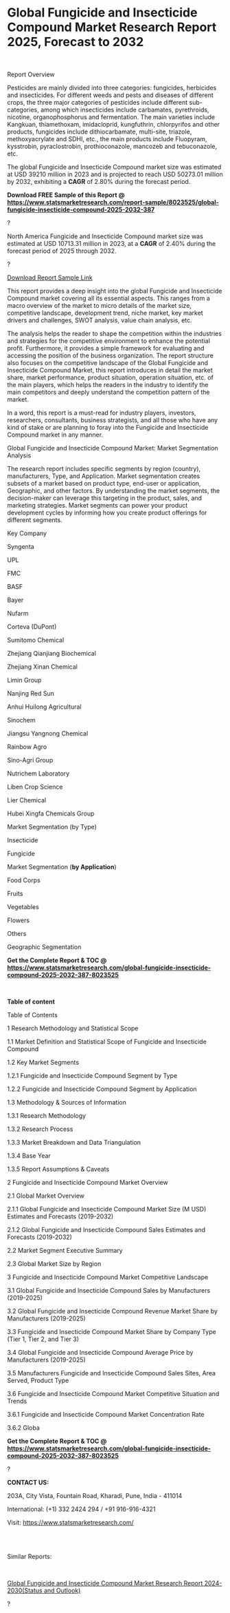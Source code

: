 <h1>Global Fungicide and Insecticide Compound Market Research Report 2025, Forecast to 2032</h1><br/><p>Report Overview</p>
 
 
 
 <p>Pesticides are mainly divided into three categories: fungicides, herbicides and insecticides. For different weeds and pests and diseases of different crops, the three major categories of pesticides include different sub-categories, among which insecticides include carbamates, pyrethroids, nicotine, organophosphorus and fermentation. The main varieties include Kangkuan, thiamethoxam, imidacloprid, kungfuthrin, chlorpyrifos and other products, fungicides include dithiocarbamate, multi-site, triazole, methoxyacrylate and SDHI, etc., the main products include Fluopyram, kysstrobin, pyraclostrobin, prothioconazole, mancozeb and tebuconazole, etc.</p>
 
 
 
 <p>The global Fungicide and Insecticide Compound market size was estimated at USD 39210 million in 2023 and is projected to reach USD 50273.01 million by 2032, exhibiting a <strong>CAGR</strong> of 2.80% during the forecast period.</p>
 
 
 
 <div><b>Download FREE Sample of this Report @ <a href="https://www.statsmarketresearch.com/download-free-sample/8023525/global-fungicide-insecticide-compound-2025-2032-387">https://www.statsmarketresearch.com/report-sample/8023525/global-fungicide-insecticide-compound-2025-2032-387</a></b></div>
 
 
 
 <p>? </p>
 
 
 
 <p>North America Fungicide and Insecticide Compound market size was estimated at USD 10713.31 million in 2023, at a <strong>CAGR</strong> of 2.40% during the forecast period of 2025 through 2032.</p>
 
 
 
 <p>? </p>
 
 
 
 <p><a href="https://www.statsmarketresearch.com/download-free-sample/8023525/global-fungicide-insecticide-compound-2025-2032-387">Download Report Sample Link</a></p>
 
 
 
 <p>This report provides a deep insight into the global Fungicide and Insecticide Compound market covering all its essential aspects. This ranges from a macro overview of the market to micro details of the market size, competitive landscape, development trend, niche market, key market drivers and challenges, SWOT analysis, value chain analysis, etc.</p>
 
 
 
 <p>The analysis helps the reader to shape the competition within the industries and strategies for the competitive environment to enhance the potential profit. Furthermore, it provides a simple framework for evaluating and accessing the position of the business organization. The report structure also focuses on the competitive landscape of the Global Fungicide and Insecticide Compound Market, this report introduces in detail the market share, market performance, product situation, operation situation, etc. of the main players, which helps the readers in the industry to identify the main competitors and deeply understand the competition pattern of the market.</p>
 
 
 
 <p>In a word, this report is a must-read for industry players, investors, researchers, consultants, business strategists, and all those who have any kind of stake or are planning to foray into the Fungicide and Insecticide Compound market in any manner.</p>
 
 
 
 <p>Global Fungicide and Insecticide Compound Market: Market Segmentation Analysis</p>
 
 
 
 <p>The research report includes specific segments by region (country), manufacturers, Type, and Application. Market segmentation creates subsets of a market based on product type, end-user or application, Geographic, and other factors. By understanding the market segments, the decision-maker can leverage this targeting in the product, sales, and marketing strategies. Market segments can power your product development cycles by informing how you create product offerings for different segments.</p>
 
 
 
 <p>Key Company</p>
 
 
 
 <p>Syngenta</p>
 
 
 
 <p>UPL</p>
 
 
 
 <p>FMC</p>
 
 
 
 <p>BASF</p>
 
 
 
 <p>Bayer</p>
 
 
 
 <p>Nufarm</p>
 
 
 
 <p>Corteva (DuPont)</p>
 
 
 
 <p>Sumitomo Chemical</p>
 
 
 
 <p>Zhejiang Qianjiang Biochemical</p>
 
 
 
 <p>Zhejiang Xinan Chemical</p>
 
 
 
 <p>Limin Group</p>
 
 
 
 <p>Nanjing Red Sun</p>
 
 
 
 <p>Anhui Huilong Agricultural</p>
 
 
 
 <p>Sinochem</p>
 
 
 
 <p>Jiangsu Yangnong Chemical</p>
 
 
 
 <p>Rainbow Agro</p>
 
 
 
 <p>Sino-Agri Group</p>
 
 
 
 <p>Nutrichem Laboratory</p>
 
 
 
 <p>Liben Crop Science</p>
 
 
 
 <p>Lier Chemical</p>
 
 
 
 <p>Hubei Xingfa Chemicals Group</p>
 
 
 
 <p>Market Segmentation (by Type)</p>
 
 
 
 <p>Insecticide</p>
 
 
 
 <p>Fungicide</p>
 
 
 
 <p>Market Segmentation (<strong>by Application</strong>)</p>
 
 
 
 <p>Food Corps</p>
 
 
 
 <p>Fruits</p>
 
 
 
 <p>Vegetables</p>
 
 
 
 <p>Flowers</p>
 
 
 
 <p>Others</p>
 
 
 
 <p>Geographic Segmentation</p>
 
 
 
 <div><b>Get the Complete Report & TOC @ <a href="https://www.statsmarketresearch.com/global-fungicide-insecticide-compound-2025-2032-387-8023525">https://www.statsmarketresearch.com/global-fungicide-insecticide-compound-2025-2032-387-8023525</a></b></div>
 
 
 
 <p><br />
 
 <b>Table of content</b></p>
 
 
 
 <p>Table of Contents<br />
 
 1 Research Methodology and Statistical Scope<br />
 
 1.1 Market Definition and Statistical Scope of Fungicide and Insecticide Compound<br />
 
 1.2 Key Market Segments<br />
 
 1.2.1 Fungicide and Insecticide Compound Segment by Type<br />
 
 1.2.2 Fungicide and Insecticide Compound Segment by Application<br />
 
 1.3 Methodology & Sources of Information<br />
 
 1.3.1 Research Methodology<br />
 
 1.3.2 Research Process<br />
 
 1.3.3 Market Breakdown and Data Triangulation<br />
 
 1.3.4 Base Year<br />
 
 1.3.5 Report Assumptions & Caveats<br />
 
 2 Fungicide and Insecticide Compound Market Overview<br />
 
 2.1 Global Market Overview<br />
 
 2.1.1 Global Fungicide and Insecticide Compound Market Size (M USD) Estimates and Forecasts (2019-2032)<br />
 
 2.1.2 Global Fungicide and Insecticide Compound Sales Estimates and Forecasts (2019-2032)<br />
 
 2.2 Market Segment Executive Summary<br />
 
 2.3 Global Market Size by Region<br />
 
 3 Fungicide and Insecticide Compound Market Competitive Landscape<br />
 
 3.1 Global Fungicide and Insecticide Compound Sales by Manufacturers (2019-2025)<br />
 
 3.2 Global Fungicide and Insecticide Compound Revenue Market Share by Manufacturers (2019-2025)<br />
 
 3.3 Fungicide and Insecticide Compound Market Share by Company Type (Tier 1, Tier 2, and Tier 3)<br />
 
 3.4 Global Fungicide and Insecticide Compound Average Price by Manufacturers (2019-2025)<br />
 
 3.5 Manufacturers Fungicide and Insecticide Compound Sales Sites, Area Served, Product Type<br />
 
 3.6 Fungicide and Insecticide Compound Market Competitive Situation and Trends<br />
 
 3.6.1 Fungicide and Insecticide Compound Market Concentration Rate<br />
 
 3.6.2 Globa</p>
 
 
 
 <div><b>Get the Complete Report & TOC @ <a href="https://www.statsmarketresearch.com/global-fungicide-insecticide-compound-2025-2032-387-8023525">https://www.statsmarketresearch.com/global-fungicide-insecticide-compound-2025-2032-387-8023525</a></b></div>
 
 
 
 <p>? </p>
 
 
 
 <p><b>CONTACT US:</b><br />
 
 203A, City Vista, Fountain Road, Kharadi, Pune, India - 411014<br />
 
 International: (+1) 332 2424 294 / +91 916-916-4321<br />
 
 Visit: <a href="https://www.statsmarketresearch.com/">https://www.statsmarketresearch.com/</a><br />
 
 <br />
 
 <br />
 
 Similar Reports:<br />
 
 <br />
 
 <a href="https://www.statsmarketresearch.com/global-fungicide-insecticide-compound-2024-2030-297-7944745">Global Fungicide and Insecticide Compound Market Research Report 2024-2030(Status and Outlook)</a><br />
 
 ? </p>